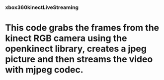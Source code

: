 ### xbox360kinectLiveStreaming

# This code grabs the frames from the kinect RGB camera using the openkinect library, creates a jpeg picture and then streams the video with mjpeg codec.
